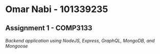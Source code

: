 # Omar Nabi - 101339235
## Assignment 1 - COMP3133
###### Backend application using NodeJS, Express, GraphQL, MongoDB, and Mongoose